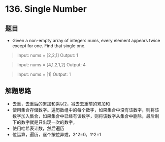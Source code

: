 # 136. Single Number
## 题目
- Given a non-empty array of integers nums, every element appears twice except for one. Find that single one.

>Input: nums = [2,2,1]
>Output: 1

>Input: nums = [4,1,2,1,2]
>Output: 4

>Input: nums = [1]
>Output: 1

## 解题思路
- 去重，去重后的累加和乘以2，减去去重前的累加和
- 使用集合存储数字。遍历数组中的每个数字，如果集合中没有该数字，则将该数字加入集合，如果集合中已经有该数字，则将该数字从集合中删除，最后剩下的数字就是只出现一次的数字。
- 使用哈希表计数，然后遍历
- 位运算，遍历，逐个按位异或，2^2=0，1^2=1
